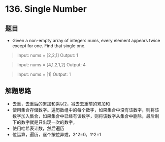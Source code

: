 # 136. Single Number
## 题目
- Given a non-empty array of integers nums, every element appears twice except for one. Find that single one.

>Input: nums = [2,2,1]
>Output: 1

>Input: nums = [4,1,2,1,2]
>Output: 4

>Input: nums = [1]
>Output: 1

## 解题思路
- 去重，去重后的累加和乘以2，减去去重前的累加和
- 使用集合存储数字。遍历数组中的每个数字，如果集合中没有该数字，则将该数字加入集合，如果集合中已经有该数字，则将该数字从集合中删除，最后剩下的数字就是只出现一次的数字。
- 使用哈希表计数，然后遍历
- 位运算，遍历，逐个按位异或，2^2=0，1^2=1
